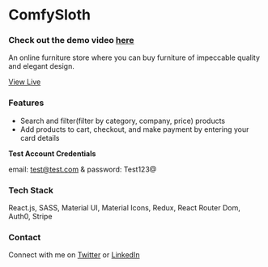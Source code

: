 # ComfySloth

### Check out the demo video [here](https://youtu.be/h4F6MgSEQZ0)

An online furniture store where you can buy furniture of impeccable quality and elegant design.

[View Live](https://comfysloth-react.netlify.app/)

### Features

- Search and filter(filter by category, company, price) products
- Add products to cart, checkout, and make payment by entering your card details

**Test Account Credentials**

email: test@test.com & password: Test123@

### Tech Stack

React.js, SASS, Material UI, Material Icons, Redux, React Router Dom, Auth0, Stripe

### Contact

Connect with me on [Twitter](https://twitter.com/sreejan_ch) or [LinkedIn](https://linkedin.com/in/sreejanchaudhury)
